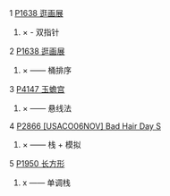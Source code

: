 1 [P1638 逛画展](https://www.luogu.com.cn/problem/P1638)

1. × - 双指针

2 [P1638 逛画展](https://www.luogu.com.cn/problem/P1638)

1. × —— 桶排序

3 [P4147 玉蟾宫](https://www.luogu.com.cn/problem/P4147)

1. × —— 悬线法

4 [P2866 [USACO06NOV] Bad Hair Day S](https://www.luogu.com.cn/problem/P2866)

1. × —— 栈 + 模拟

5 [P1950 长方形](https://www.luogu.com.cn/problem/P1950)

1. x —— 单调栈
